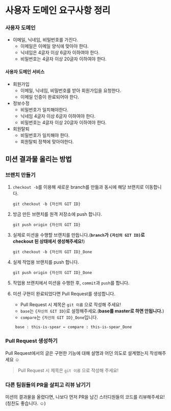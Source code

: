 # 사용자 도메인 요구사항 정리
### 사용자 도메인
- 이메일, 닉네임, 비밀번호를 가진다.
  - 이메일은 이메일 양식에 맞아야 한다.
  - 닉네임은 4글자 이상 6글자 이하여야 한다.
  - 비밀번호는 4글자 이상 20글자 이하여야 한다.
#### 사용자 도메인 서비스
- 회원가입
  - 이메일, 닉네임, 비밀번호를 받아 회원가입을 요청한다.
  - 이메일 인증이 완료되어야 한다.
- 정보수정
  - 비밀번호가 일치해야한다.
  - 닉네임 4글자 이상 6글자 이하여야 한다.
  - 비밀번호는 4글자 이상 20글자 이하여야 한다.
- 회원탈퇴
  - 비밀번호가 일치해야 한다.
  - 회원탈퇴 정책에 맞아야한다.
  


## 미션 결과물 올리는 방법

### 브랜치 만들기

1. `checkout -b`를 이용해 새로운 branch를 만듦과 동시에 해당 브랜치로 이동합니다.
    ```shell
    git checkout -b {자신의 GIT ID}
    ```
2. 방금 만든 브랜치를 원격 저장소에 push 합니다.
    ```shell
    git push origin {자신의 GIT ID}
    ```
3. 실제로 미션을 수행할 브랜치를 만듭니다.(**`branch`가 `{자신의 GIT ID}`로 checkout 된 상태에서 생성해주세요!**)
    ```shell
    git checkout -b {자신의 GIT ID}_Done
    ```
4. 실제 작업용 브랜치를 push 합니다.
    ```shell
    git push origin {자신의 GIT ID}_Done
    ```
5. 작업용 브랜치에서 미션을 수행한 후, `commit`과 `push`를 합니다.
6. 미션 구현이 완료되었다면 Pull Request를 생성합니다.
    - Pull Request 시 제목은 `git 이름` 으로 작성해 주세요!
    - `base`는 `{자신의 GIT ID}`로 설정해주세요.(**base를 master로 하면 안됩니다.**)
    - `compare`는 `{자신의 GIT ID}_Done`입니다.

   ```
    base : this-is-spear ← compare : this-is-spear_Done
   ```

### Pull Request 생성하기
Pull Request에서의 글은 구현한 기능에 대해 설명과 어던 의도로 설계했는지 작성해주세요 ☺

> Pull Request 시 제목은 `git 이름` 으로 작성해 주세요!

### 다른 팀원들의 PR을 살피고 리뷰 남기기

미션의 결과물을 올렸다면, 나보다 먼저 PR을 남긴 스터디원들의 코드를 리뷰해주세요!
(칭찬도 좋습니다. ☺️)

